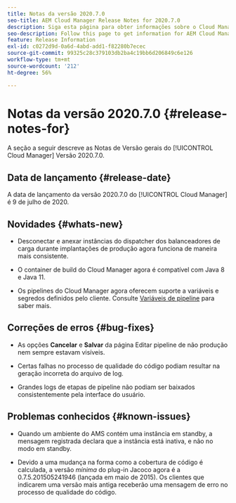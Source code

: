 ```yaml
---
title: Notas da versão 2020.7.0
seo-title: AEM Cloud Manager Release Notes for 2020.7.0
description: Siga esta página para obter informações sobre o Cloud Manager versão 2020.7.0
seo-description: Follow this page to get information for AEM Cloud Manager Release 2020.7.0
feature: Release Information
exl-id: c0272d9d-0a6d-4abd-add1-f82280b7ecec
source-git-commit: 99325c28c379103db2ba4c19bb6d206849c6e126
workflow-type: tm+mt
source-wordcount: '212'
ht-degree: 56%

---
```


# Notas da versão 2020.7.0 {#release-notes-for}

A seção a seguir descreve as Notas de Versão gerais do [!UICONTROL Cloud Manager] Versão 2020.7.0.

## Data de lançamento {#release-date}

A data de lançamento da versão 2020.7.0 do [!UICONTROL Cloud Manager] é 9 de julho de 2020.

## Novidades {#whats-new}

* Desconectar e anexar instâncias do dispatcher dos balanceadores de carga durante implantações de produção agora funciona de maneira mais consistente.

* O container de build do Cloud Manager agora é compatível com Java 8 e Java 11.

* Os pipelines do Cloud Manager agora oferecem suporte a variáveis e segredos definidos pelo cliente. Consulte [Variáveis de pipeline](/help/getting-started/build-environment.md#pipeline-variables) para saber mais.

## Correções de erros {#bug-fixes}

* As opções **Cancelar** e **Salvar** da página Editar pipeline de não produção nem sempre estavam visíveis.

* Certas falhas no processo de qualidade do código podiam resultar na geração incorreta do arquivo de log.

* Grandes logs de etapas de pipeline não podiam ser baixados consistentemente pela interface do usuário.

## Problemas conhecidos {#known-issues}

* Quando um ambiente do AMS contém uma instância em standby, a mensagem registrada declara que a instância está inativa, e não no modo em standby.

* Devido a uma mudança na forma como a cobertura de código é calculada, a versão _mínima_ do plug-in Jacoco agora é a 0.7.5.201505241946 (lançada em maio de 2015). Os clientes que indicarem uma versão mais antiga receberão uma mensagem de erro no processo de qualidade do código.
